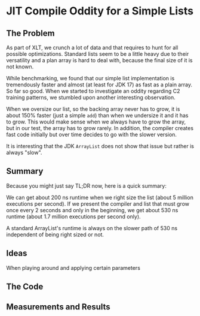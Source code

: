 # JIT Compile Oddity for a Simple Lists

## The Problem

As part of XLT, we crunch a lot of data and that requires to hunt for all possible optimizations. Standard lists seem to be a little heavy due to their versatility and a plan array is hard to deal with, because the final size of it is not known.

While benchmarking, we found that our simple list implementation is tremendously faster and almost (at least for JDK 17) as fast as a plain array. So far so good. When we started to investigate an oddity regarding C2 training patterns, we stumbled upon another interesting observation.

When we oversize our list, so the backing array never has to grow, it is about 150% faster (just a simple `add`) than when we undersize it and it has to grow. This would make sense when we always have to grow the array, but in our test, the array has to grow rarely. In addition, the compiler creates fast code initially but over time decides to go with the slower version.

It is interesting that the JDK `ArrayList` does not show that issue but rather is always "slow".

## Summary
Because you might just say TL;DR now, here is a quick summary:

We can get about 200 ns runtime when we right size the list (about 5 million executions per second). If we present the compiler and list that must grow once every 2 seconds and only in the beginning, we get about 530 ns runtime (about 1.7 million executions per second only).

A standard ArrayList's runtime is always on the slower path of 530 ns independent of being right sized or not. 

## Ideas

When playing around and applying certain parameters

## The Code



## Measurements and Results




